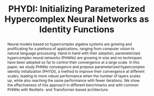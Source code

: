 ---
layout: default
title: 'PHYDI: Initializing Parameterized Hypercomplex <span class="nobr">Neural Networks</span> as Identity Functions'
authors: <span class="nobr">Matteo Mancanelli</span>, <span class="nobr">Eleonora Grassucci</span>, <span class="nobr">Aurelio Uncini</span>, <span class="nobr">Danilo Comminiello</span>
publication: IEEE International Workshop on Machine Learning for <span class="nobr">Signal Processing</span> (MLSP 2023)
month: Sept.
year: 2023
type: conference
doi: https://ieeexplore.ieee.org/document/10285926
preprint: https://arxiv.org/abs/2310.07612
poster: PHYDI_poster.pdf
code: https://github.com/ispamm/PHYDI
abstract: "Neural models based on hypercomplex algebra systems are growing and prolificating for a plethora of applications, ranging from computer 
  vision to natural language processing. Hand in hand with their adoption, parameterized hypercomplex neural networks (PHNNs) are growing in size and no techniques have been adopted so far to control their convergence at a large scale. In this paper, we study PHNNs convergence and propose parameterized hypercomplex identity initialization (PHYDI), a method to improve their convergence at different scales, leading to more robust performance when the number of layers scales up, while also reaching the same performance with fewer iterations. We show the effectiveness of this approach in different benchmarks and with common PHNNs with ResNets- and Transformer-based architecture."
bibtex: "@inproceedings{mancanelli2023MLSP,<br/>
  &emsp;author={Mancanelli, Matteo and Grassucci, Eleonora and Uncini, Aurelio and Comminiello, Danilo},<br/>
  &emsp;booktitle={2023 IEEE 33rd International Workshop on Machine Learning for Signal Processing (MLSP)},<br/>
  &emsp;title={{PHYDI: I}nitializing Parameterized Hypercomplex Neural Networks as Identity Functions},<br/>
  &emsp;year={2023},<br/>
  &emsp;organization={IEEE},<br/>
  &emsp;pages={1--6},<br/>
  &emsp;doi={10.1109/MLSP55844.2023.10285926}<br/>
&nbsp;}"
ack: <span class="nobr">Top 5% Outstanding Paper</span>
---